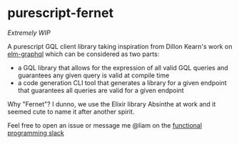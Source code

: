 # purescript-fernet

*Extremely WIP*

A purescript GQL client library taking inspiration from
Dillon Kearn's work on [elm-graphql](https://github.com/dillonkearns/elm-graphql)
which can be considered as two parts:

- a GQL library that allows for the expression of all valid GQL queries
and guarantees any given query is valid at compile time
- a code generation CLI tool that generates a library for a given endpoint
that guarantees all queries are valid for a given endpoint

Why "Fernet"? I dunno, we use the Elixir library Absinthe at work and it seemed
cute to name it after another spirit.

Feel free to open an issue or message me \@liam on the
[functional programming slack](https://fpchat-invite.herokuapp.com/)
